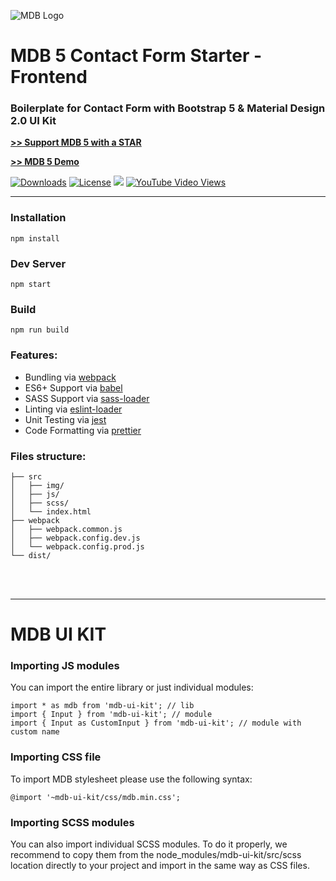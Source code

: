 ![MDB Logo](https://mdbootstrap.com/img/Marketing/general/logo/medium/mdb-r.png)

# MDB 5 Contact Form Starter - Frontend

### Boilerplate for Contact Form with Bootstrap 5 & Material Design 2.0 UI Kit

**[>> Support MDB 5 with a STAR](https://github.com/mdbootstrap/mdb-ui-kit/)**

**[>> MDB 5 Demo](https://mdbootstrap.com/docs/standard/#demo)**

<a href="https://npmcharts.com/compare/mdbootstrap?minimal=true"> <img src="https://img.shields.io/npm/dm/mdbootstrap.svg?label=MDB%20Downloads" alt="Downloads"></a>
<a href="https://github.com/mdbootstrap/bootstrap-material-design/blob/master/License.pdf"><img src="https://img.shields.io/badge/license-MIT-green.svg" alt="License"></a>
<a href="https://twitter.com/intent/tweet/?text=Thanks+@mdbootstrap+for+creating+amazing+and+free+Material+Design+for+Bootstrap+4+UI+KIT%20https://mdbootstrap.com/docs/jquery/&hashtags=javascript,code,webdesign,bootstrap"><img src="https://img.shields.io/twitter/url/http/shields.io.svg?style=social&label=Let%20us%20know%20you%20were%20here%21&"></a>
<a href="https://www.youtube.com/watch?v=c9B4TPnak1A&t=6s"><img alt="YouTube Video Views" src="https://img.shields.io/youtube/views/c9B4TPnak1A?label=Bootstrap%205%20Tutorial%20Views&style=social"></a>

---

### Installation

```
npm install
```

### Dev Server

```
npm start
```

### Build

```
npm run build
```

### Features:

- Bundling via [webpack](https://github.com/webpack/webpack)
- ES6+ Support via [babel](https://babeljs.io/)
- SASS Support via [sass-loader](https://github.com/jtangelder/sass-loader)
- Linting via [eslint-loader](https://github.com/MoOx/eslint-loader)
- Unit Testing via [jest](https://github.com/facebook/jest)
- Code Formatting via [prettier](https://github.com/prettier/prettier)

### Files structure:

```
├── src
│   ├── img/
│   ├── js/
│   ├── scss/
│   └── index.html
├── webpack
│   ├── webpack.common.js
│   ├── webpack.config.dev.js
│   └── webpack.config.prod.js
└── dist/
```

<br><br>

---

# MDB UI KIT

### Importing JS modules

You can import the entire library or just individual modules:

```
import * as mdb from 'mdb-ui-kit'; // lib
import { Input } from 'mdb-ui-kit'; // module
import { Input as CustomInput } from 'mdb-ui-kit'; // module with custom name
```

### Importing CSS file

To import MDB stylesheet please use the following syntax:

```
@import '~mdb-ui-kit/css/mdb.min.css';
```

### Importing SCSS modules

You can also import individual SCSS modules. To do it properly, we recommend to copy them from the node_modules/mdb-ui-kit/src/scss location directly to your project and import in the same way as CSS files.
